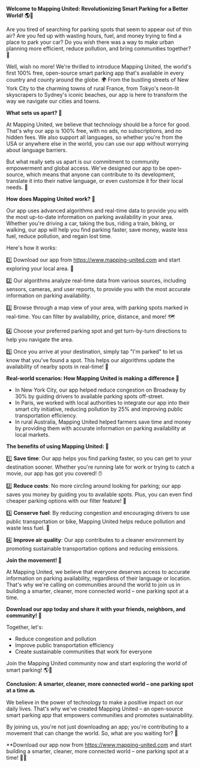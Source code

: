 **Welcome to Mapping United: Revolutionizing Smart Parking for a Better World! 🌎🚗**

Are you tired of searching for parking spots that seem to appear out of thin air? Are you fed up with wasting hours, fuel, and money trying to find a place to park your car? Do you wish there was a way to make urban planning more efficient, reduce pollution, and bring communities together? 🌟

Well, wish no more! We're thrilled to introduce Mapping United, the world's first 100% free, open-source smart parking app that's available in every country and county around the globe. 🌍 From the bustling streets of New York City to the charming towns of rural France, from Tokyo's neon-lit skyscrapers to Sydney's iconic beaches, our app is here to transform the way we navigate our cities and towns.

**What sets us apart? 🤔**

At Mapping United, we believe that technology should be a force for good. That's why our app is 100% free, with no ads, no subscriptions, and no hidden fees. We also support all languages, so whether you're from the USA or anywhere else in the world, you can use our app without worrying about language barriers.

But what really sets us apart is our commitment to community empowerment and global access. We've designed our app to be open-source, which means that anyone can contribute to its development, translate it into their native language, or even customize it for their local needs. 🌟

**How does Mapping United work? 🤔**

Our app uses advanced algorithms and real-time data to provide you with the most up-to-date information on parking availability in your area. Whether you're driving a car, taking the bus, riding a train, biking, or walking, our app will help you find parking faster, save money, waste less fuel, reduce pollution, and regain lost time.

Here's how it works:

1️⃣ Download our app from https://www.mapping-united.com and start exploring your local area. 📲

2️⃣ Our algorithms analyze real-time data from various sources, including sensors, cameras, and user reports, to provide you with the most accurate information on parking availability.

3️⃣ Browse through a map view of your area, with parking spots marked in real-time. You can filter by availability, price, distance, and more! 🗺️

4️⃣ Choose your preferred parking spot and get turn-by-turn directions to help you navigate the area.

5️⃣ Once you arrive at your destination, simply tap "I'm parked" to let us know that you've found a spot. This helps our algorithms update the availability of nearby spots in real-time! 🚀

**Real-world scenarios: How Mapping United is making a difference 🌟**

* In New York City, our app helped reduce congestion on Broadway by 30% by guiding drivers to available parking spots off-street.
* In Paris, we worked with local authorities to integrate our app into their smart city initiative, reducing pollution by 25% and improving public transportation efficiency.
* In rural Australia, Mapping United helped farmers save time and money by providing them with accurate information on parking availability at local markets.

**The benefits of using Mapping United: 🤩**

1️⃣ **Save time**: Our app helps you find parking faster, so you can get to your destination sooner. Whether you're running late for work or trying to catch a movie, our app has got you covered! ⏰

2️⃣ **Reduce costs**: No more circling around looking for parking; our app saves you money by guiding you to available spots. Plus, you can even find cheaper parking options with our filter feature! 💸

3️⃣ **Conserve fuel**: By reducing congestion and encouraging drivers to use public transportation or bike, Mapping United helps reduce pollution and waste less fuel. 🌿

4️⃣ **Improve air quality**: Our app contributes to a cleaner environment by promoting sustainable transportation options and reducing emissions.

**Join the movement! 🌟**

At Mapping United, we believe that everyone deserves access to accurate information on parking availability, regardless of their language or location. That's why we're calling on communities around the world to join us in building a smarter, cleaner, more connected world – one parking spot at a time.

**Download our app today and share it with your friends, neighbors, and community! 📲**

Together, let's:

* Reduce congestion and pollution
* Improve public transportation efficiency
* Create sustainable communities that work for everyone

Join the Mapping United community now and start exploring the world of smart parking! 🌎🚗

**Conclusion: A smarter, cleaner, more connected world – one parking spot at a time 🔜**

We believe in the power of technology to make a positive impact on our daily lives. That's why we've created Mapping United – an open-source smart parking app that empowers communities and promotes sustainability.

By joining us, you're not just downloading an app; you're contributing to a movement that can change the world. So, what are you waiting for? 🤔

**Download our app now from https://www.mapping-united.com and start building a smarter, cleaner, more connected world – one parking spot at a time! 🌟🚀